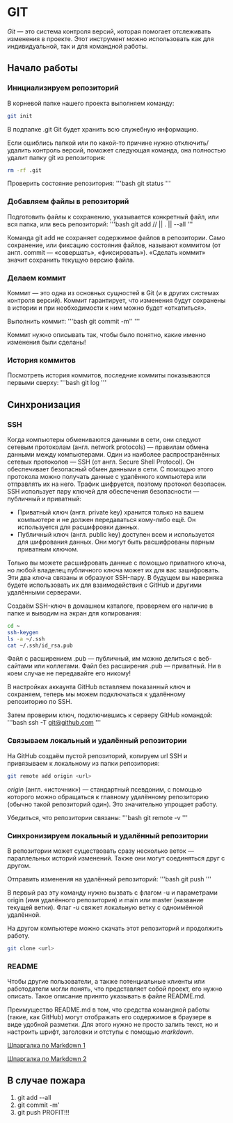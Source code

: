 # GIT

*Git* — это система контроля версий, которая помогает отслеживать изменения в проекте. Этот инструмент можно использовать как для индивидуальной, так и для командной работы.

## Начало работы

### Инициализируем репозиторий

В корневой папке нашего проекта выполняем команду:
```bash
git init
```

В подпапке .git Git будет хранить всю служебную информацию.

Если ошиблись папкой или по какой-то причине нужно отключить/удалить контроль версий, поможет следующая команда, она полностью удалит папку git из репозитория:
```bash
rm -rf .git
```

Проверить состояние репозитория:
'''bash
git status
'''


### Добавляем файлы в репозиторий

Подготовить файлы к сохранению, указывается конкретный файл, или вся папка, или весь репозиторий:
'''bash
git add //<filename> || . || --all
'''

 Команда git add не сохраняет содержимое файлов в репозитории. Само сохранение, или фиксацию состояния файлов, называют коммитом (от англ. commit — «совершать», «фиксировать»). «Сделать коммит» значит сохранить текущую версию файла. 


### Делаем коммит

Коммит — это одна из основных сущностей в Git (и в других системах контроля версий). Коммит гарантирует, что изменения будут сохранены в истории и при необходимости к ним можно будет «откатиться». 

Выполнить коммит:
'''bash
git commit -m'<message>'
'''

Коммит нужно описывать так, чтобы было понятно, какие именно изменения были сделаны!


### История коммитов

Посмотреть история коммитов, последние коммиты показываются первыми сверху:
'''bash
git log
'''


## Синхронизация

### SSH

Когда компьютеры обмениваются данными в сети, они следуют сетевым протоколам (англ. network protocols) — правилам обмена данными между компьютерами.
Один из наиболее распространённых сетевых протоколов — SSH (от англ. Secure Shell Protocol). Он обеспечивает безопасный обмен данными в сети. С помощью этого протокола можно получать данные с удалённого компьютера или отправлять их на него. Трафик шифруется, поэтому протокол безопасен.
SSH использует пару ключей для обеспечения безопасности — публичный и приватный:

* Приватный ключ (англ. private key) хранится только на вашем компьютере и не должен передаваться кому-либо ещё. Он используется для расшифровки данных.
* Публичный ключ (англ. public key) доступен всем и используется для шифрования данных. Они могут быть расшифрованы парным приватным ключом.

Только вы можете расшифровать данные с помощью приватного ключа, но любой владелец публичного ключа может их для вас зашифровать. Эти два ключа связаны и образуют SSH-пару. В будущем вы наверняка будете использовать их для взаимодействия с GitHub и другими удалёнными серверами.

Cоздаём SSH-ключ в домашнем каталоге, проверяем его наличие в папке и выводим на экран для копирования:
```bash
cd ~
ssh-keygen
ls -a ~/.ssh 
cat ~/.ssh/id_rsa.pub
```

Файл с расширением .pub — публичный, им можно делиться с веб-сайтами или коллегами. Файл без расширения .pub — приватный. Ни в коем случае не передавайте его никому!

В настройках аккаунта GitHub вставляем показанный ключ и сохраняем, теперь мы можем подключаться к удалённому репозиторию по SSH.

Затем проверим ключ, подключившись к серверу GitHub командой:
'''bash
ssh -T git@github.com
'''


### Связываем локальный и удалённый репозитории

На GitHub создаём пустой репозиторий, копируем url SSH и привязываем к локальному из папки репозитория:
```bash
git remote add origin <url>
```


*origin* (англ. «источник») — стандартный псевдоним, с помощью которого можно обращаться к главному удалённому репозиторию (обычно такой репозиторий один). Это значительно упрощает работу.

Убедиться, что репозитории связаны:
'''bash
git remote -v
'''

### Синхронизируем локальный и удалённый репозитории

В репозитории может существовать сразу несколько веток — параллельных историй изменений. Также они могут соединяться друг с другом.

Отправить изменения на удалённый репозиторий:
'''bash
git push
'''

В первый раз эту команду нужно вызвать с флагом -u и параметрами origin (имя удалённого репозитория) и main или master (название текущей ветки). Флаг -u свяжет локальную ветку с одноимённой удалённой.

На другом компьютере можно скачать этот репозиторий и продолжить работу.
``` bash
git clone <url>
```


### README

Чтобы другие пользователи, а также потенциальные клиенты или работодатели могли понять, что представляет собой проект, его нужно описать. Такое описание принято указывать в файле README.md.

Преимущество README.md в том, что средства командной работы (такие, как GitHub) могут отображать его содержимое в браузере в виде удобной разметки. Для этого нужно не просто залить текст, но и настроить шрифт, заголовки и отступы с помощью *markdown*.

[Шпаргалка по Markdown 1](https://gist.github.com/fomvasss/8dd8cd7f88c67a4e3727f9d39224a84c "Шпаргалка по Markdown 1")

[Шпаргалка по Markdown 2](https://www.markdownguide.org/cheat-sheet/ "Шпаргалка по Markdown 2")


## **В случае пожара**

1. git add --all
2. git commit -m'<messange>
3. git push
PROFIT!!!